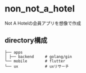# non_not_a_hotel

Not A Hotelの会員アプリを想像で作成

## directory構成
```
├── apps
│ ├── backend     # golang/gin
└── mobile        # flutter
└── ux            # uxリサーチ
```
